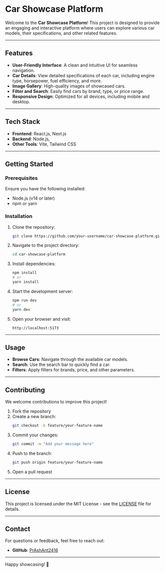 # Car Showcase Platform

Welcome to the **Car Showcase Platform**! This project is designed to provide an engaging and interactive platform where users can explore various car models, their specifications, and other related features.

---

## Features

- **User-Friendly Interface**: A clean and intuitive UI for seamless navigation.
- **Car Details**: View detailed specifications of each car, including engine type, horsepower, fuel efficiency, and more.
- **Image Gallery**: High-quality images of showcased cars.
- **Filter and Search**: Easily find cars by brand, type, or price range.
- **Responsive Design**: Optimized for all devices, including mobile and desktop.

---

## Tech Stack

- **Frontend**: React.js, Next.js
- **Backend**: Node.js, 
- **Other Tools**: Vite, Tailwind CSS

---

## Getting Started

### Prerequisites

Ensure you have the following installed:
- Node.js (v14 or later)
- npm or yarn

### Installation

1. Clone the repository:
   ```bash
   git clone https://github.com/your-username/car-showcase-platform.git
   ```
2. Navigate to the project directory:
   ```bash
   cd car-showcase-platform
   ```
3. Install dependencies:
   ```bash
   npm install
   # or
   yarn install
   ```

4. Start the development server:
   ```bash
   npm run dev
   # or
   yarn dev
   ```
5. Open your browser and visit:
   ```
   http://localhost:5173
   ```

---

## Usage

- **Browse Cars**: Navigate through the available car models.
- **Search**: Use the search bar to quickly find a car.
- **Filters**: Apply filters for brands, price, and other parameters.

---

## Contributing

We welcome contributions to improve this project!

1. Fork the repository
2. Create a new branch:
   ```bash
   git checkout -b feature/your-feature-name
   ```
3. Commit your changes:
   ```bash
   git commit -m "Add your message here"
   ```
4. Push to the branch:
   ```bash
   git push origin feature/your-feature-name
   ```
5. Open a pull request

---

## License

This project is licensed under the MIT License - see the [LICENSE](./LICENSE) file for details.

---

## Contact

For questions or feedback, feel free to reach out:
- **GitHub**: [PrAshAnt2416](https://github.com/PrAshAnt2416)

---

Happy showcasing! 🚗
